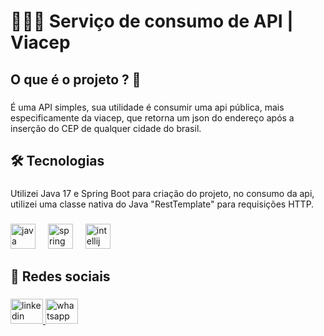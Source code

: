 <h1 align="left">👩🏽‍💻 Serviço de consumo de API | Viacep</h1>

###

<h2 align="left">O que é o projeto ? 🤔</h2>

###

<p align="left">É uma API simples, sua utilidade é consumir uma api pública, mais especificamente da viacep, que retorna um json do endereço após a inserção do CEP de qualquer cidade do brasil.</p>

###

<h2 align="left">🛠 Tecnologias</h2>

###

<p align="left">Utilizei Java 17 e Spring Boot para criação do projeto, no consumo da api, utilizei uma classe nativa do Java "RestTemplate" para requisições HTTP.</p>

###

<div align="left">
  <img src="https://cdn.jsdelivr.net/gh/devicons/devicon/icons/java/java-original.svg" height="40" alt="java logo"  />
  <img width="12" />
  <img src="https://cdn.jsdelivr.net/gh/devicons/devicon/icons/spring/spring-original.svg" height="40" alt="spring logo"  />
  <img width="12" />
  <img src="https://cdn.jsdelivr.net/gh/devicons/devicon/icons/intellij/intellij-original.svg" height="40" alt="intellij logo"  />
</div>

###

<h2 align="left">🎨 Redes sociais</h2>

###

<div align="left">
  <a href="https://www.linkedin.com/in/yurigabrielramos/" target="_blank">
    <img src="https://raw.githubusercontent.com/maurodesouza/profile-readme-generator/master/src/assets/icons/social/linkedin/default.svg" width="52" height="40" alt="linkedin logo"  />
  </a>
  <a href="https://api.whatsapp.com/send?phone=5512981946294" target="_blank">
    <img src="https://raw.githubusercontent.com/maurodesouza/profile-readme-generator/master/src/assets/icons/social/whatsapp/default.svg" width="52" height="40" alt="whatsapp logo"  />
  </a>
</div>

###
